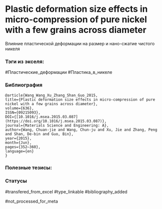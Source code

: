 # Plastic deformation size effects in micro-compression of pure nickel with a few grains across diameter
 
Влияние пластической деформации на размер и нано-сжатие чистого никеля

### Тэги из экселя:
#Пластические_деформации 
#Пластика_в_никеле 

### Библиография
```
@article{Wang_Wang_Xu_Zhang_Shan_Guo_2015,
title={Plastic deformation size effects in micro-compression of pure nickel with a few grains across diameter},
volume={636},
ISSN={09215093},
DOI={[10.1016/j.msea.2015.03.087](https://doi.org/10.1016/j.msea.2015.03.087)},
journal={Materials Science and Engineering: A},
author={Wang, Chuan-jie and Wang, Chun-ju and Xu, Jie and Zhang, Peng and Shan, De-bin and Guo, Bin},
year={2015},
month={Jun},
pages={352–360},
language={en}
}
```

### Полезные тезисы:

### Статусы
#transfered_from_excel 
#type_linkable 
#bibliography_added

#not_processed_for_meta
